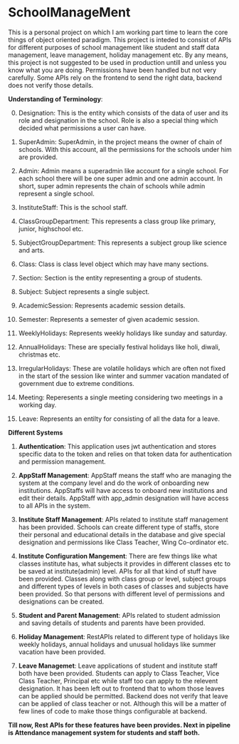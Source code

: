 # SchoolManageMent

This is a personal project on which I am working part time to learn the core things of object oriented paradigm. This project is inteded to consist of APIs for different purposes of school management like student and staff data management, leave management, holiday management etc.
By any means, this project is not suggested to be used in production untill and unless you know what you are doing. Permissions have been handled but not very carefully. Some APIs rely on the frontend to send the right data, backend does not verify those details.

**Understanding of Terminology**:
  
  0) Designation: This is the entity which consists of the data of user and its role and designation in the school. Role is also a special thing which decided what permissions a user can have.

  1) SuperAdmin: SuperAdmin, in the project means the owner of chain of schools. With this account, all the permissions for the schools under him are provided.
  
  2) Admin: Admin means a superadmin like account for a single school. For each school there will be one super admin and one admin account. In short, super admin represents the chain of schools while admin represent a single school.
  
  3) InstituteStaff: This is the school staff.
  
  4) ClassGroupDepartment: This represents a class group like primary, junior, highschool etc.
  
  5) SubjectGroupDepartment: This represents a subject group like science and arts.
  
  6) Class: Class is class level object which may have many sections.
  
  7) Section: Section is the entity representing a group of students.
  
  8) Subject: Subject represents a single subject.
  
  9) AcademicSession: Represents academic session details.
  
  10) Semester: Represents a semester of given academic session.
  
  11) WeeklyHolidays: Represents weekly holidays like sunday and saturday.
  
  12) AnnualHolidays: These are specially festival holidays like holi, diwali, christmas etc.
  
  13) IrregularHolidays: These are volatile holidays which are often not fixed in the start of the session like winter and summer vacation mandated of government due to extreme conditions.
  
  14) Meeting: Reperesents a single meeting considering two meetings in a working day.
  
  15) Leave: Represents an entilty for consisting of all the data for a leave.
  
**Different Systems**
  
  1) **Authentication**: This application uses jwt authentication and stores specific data to the token and relies on that token data for authentication and permission management.
  
  2) **AppStaff Management**: AppStaff means the staff who are managing the system at the company level and do the work of onboarding new institutions. AppStaffs will have access to onboard new institutions and edit their details. AppStaff with app_admin designation will have access to all APIs in the system.
  
  3) **Institute Staff Management**: APIs related to institute staff management has been provided. Schools can create different type of staffs, store their personal and educational details in the database and give special designation and permissions like Class Teacher, Wing Co-ordinator etc.
  
  4) **Institute Configuration Mangement**: There are few things like what classes institute has, what subjects it provides in different classes etc to be saved at institute(admin) level. APIs for all that kind of stuff have been provided. Classes along with class group or level, subject groups and different types of levels in both cases of classes and subjects have been provided. So that persons with different level of permissions and designations can be created.
  
  5) **Student and Parent Management**: APIs related to student admission and saving details of students and parents have been provided. 
  
  6) **Holiday Management**: RestAPIs related to different type of holidays like weekly holidays, annual holidays and unusual holidays like summer vacation have been provided.
  
  7) **Leave Managemet**: Leave applications of student and institute staff both have been provided. Students can apply to Class Teacher, Vice Class Teacher, Principal etc while staff too can apply to the relevent designation. It has been left out to frontend that to whom those leaves can be applied should be permitted. Backend does not verify that leave can be applied of class teacher or not. Although this will be a matter of few lines of code to make those things configurable at backend.
  
  **Till now, Rest APIs for these features have been provides. Next in pipeline is Attendance management system for students and staff both.**
